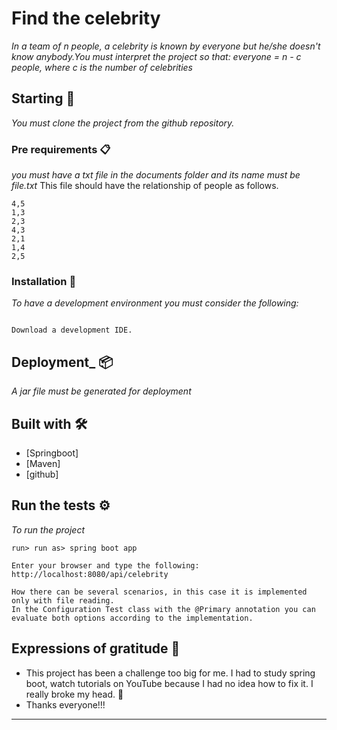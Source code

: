 # Find the celebrity

_In a team of n people, a celebrity is known by everyone but he/she doesn't know anybody.You must interpret the project so that: everyone = n - c people, where c is the number of celebrities_

## Starting 🚀

_You must clone the project from the github repository._

### Pre requirements 📋

_you must have a txt file in the documents folder and its name must be file.txt_
This file should have the relationship of people as follows.

```
4,5
1,3
2,3
4,3
2,1
1,4
2,5
```


### Installation 🔧

_To have a development environment you must consider the following:_


```

Download a development IDE.
```

## Deployment_ 📦

_A jar file must be generated for deployment_

## Built with 🛠️



* [Springboot]
* [Maven]
* [github]

## Run the tests ⚙️

_To run the project_

```
run> run as> spring boot app
```
```
Enter your browser and type the following:  http://localhost:8080/api/celebrity
```
```
How there can be several scenarios, in this case it is implemented only with file reading.
In the Configuration Test class with the @Primary annotation you can evaluate both options according to the implementation.
```





## Expressions of gratitude 🎁

* This project has been a challenge too big for me. I had to study spring boot, watch tutorials on YouTube because I had no idea how to fix it. I really broke my head. 📢
* Thanks everyone!!!

---
